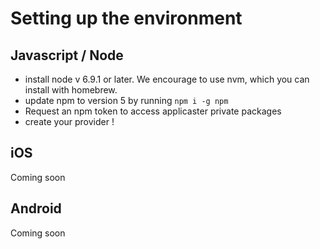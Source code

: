 # Setting up the environment

## Javascript / Node

* install node v 6.9.1 or later. We encourage to use nvm, which you can install with homebrew.
* update npm to version 5 by running `npm i -g npm`
* Request an npm token to access applicaster private packages
* create your provider !

## iOS

Coming soon

## Android

Coming soon